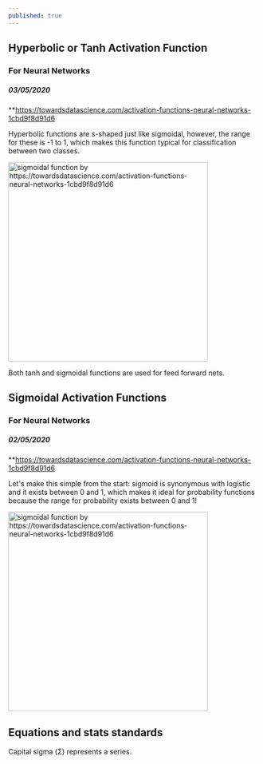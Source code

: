 ```yaml
---
published: true
---
```

## Hyperbolic or Tanh Activation Function
### For Neural Networks

##### 03/05/2020
**https://towardsdatascience.com/activation-functions-neural-networks-1cbd9f8d91d6

Hyperbolic functions are s-shaped just like sigmoidal, however, the range for these is -1 to 1, which makes this function typical for classification between two classes.

<img src="{{ site.baseurl }}/images/tanh.jpeg" alt="sigmoidal function by https://towardsdatascience.com/activation-functions-neural-networks-1cbd9f8d91d6" style="width: 400px;"/>

Both tanh and sigmoidal functions are used for feed forward nets.

## Sigmoidal Activation Functions
### For Neural Networks

##### 02/05/2020
**https://towardsdatascience.com/activation-functions-neural-networks-1cbd9f8d91d6

Let's make this simple from the start: sigmoid is synonymous with logistic and it exists between 0 and 1, which makes it ideal for probability functions because the range for probability exists between 0 and 1!

<img src="{{ site.baseurl }}/images/sigmoidal.png" alt="sigmoidal function by https://towardsdatascience.com/activation-functions-neural-networks-1cbd9f8d91d6" style="width: 400px;"/>


## Equations and stats standards

Capital sigma (Σ) represents a series.
